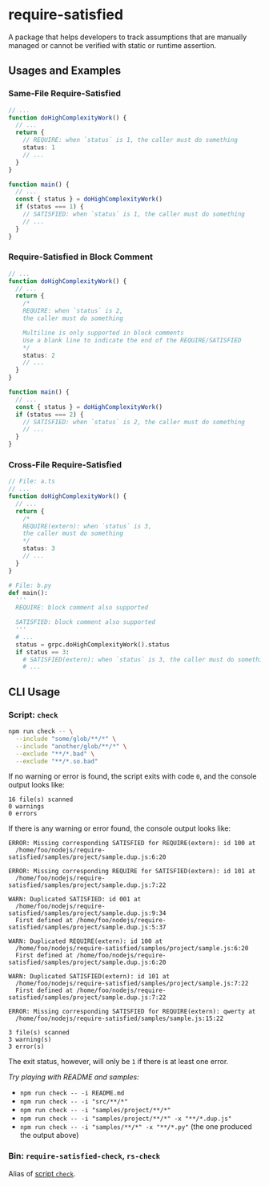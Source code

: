 # require-satisfied

A package that helps developers to track assumptions that are manually managed
or cannot be verified with static or runtime assertion.

## Usages and Examples

### Same-File Require-Satisfied

```TypeScript
// ...
function doHighComplexityWork() {
  // ...
  return {
    // REQUIRE: when `status` is 1, the caller must do something
    status: 1
    // ...
  }
}

function main() {
  // ...
  const { status } = doHighComplexityWork()
  if (status === 1) {
    // SATISFIED: when `status` is 1, the caller must do something
    // ...
  }
}
```

### Require-Satisfied in Block Comment

```TypeScript
// ...
function doHighComplexityWork() {
  // ...
  return {
    /*
    REQUIRE: when `status` is 2,
    the caller must do something

    Multiline is only supported in block comments
    Use a blank line to indicate the end of the REQUIRE/SATISFIED
    */
    status: 2
    // ...
  }
}

function main() {
  // ...
  const { status } = doHighComplexityWork()
  if (status === 2) {
    // SATISFIED: when `status` is 2, the caller must do something
    // ...
  }
}
```

### Cross-File Require-Satisfied

```TypeScript
// File: a.ts
// ...
function doHighComplexityWork() {
  // ...
  return {
    /*
    REQUIRE(extern): when `status` is 3,
    the caller must do something
    */
    status: 3
    // ...
  }
}
```

```Python
# File: b.py
def main():
  '''
  REQUIRE: block comment also supported

  SATISFIED: block comment also supported
  '''
  # ...
  status = grpc.doHighComplexityWork().status
  if status == 3:
    # SATISFIED(extern): when `status` is 3, the caller must do something
    # ...
```

## CLI Usage

### Script: `check`

```bash
npm run check -- \
  --include "some/glob/**/*" \
  --include "another/glob/**/*" \
  --exclude "**/*.bad" \
  --exclude "**/*.so.bad"
```

If no warning or error is found, the script exits with code `0`, and the
console output looks like:

```
16 file(s) scanned
0 warnings
0 errors
```

If there is any warning or error found, the console output looks like:

```
ERROR: Missing corresponding SATISFIED for REQUIRE(extern): id 100 at
  /home/foo/nodejs/require-satisfied/samples/project/sample.dup.js:6:20

ERROR: Missing corresponding REQUIRE for SATISFIED(extern): id 101 at
  /home/foo/nodejs/require-satisfied/samples/project/sample.dup.js:7:22

WARN: Duplicated SATISFIED: id 001 at
  /home/foo/nodejs/require-satisfied/samples/project/sample.dup.js:9:34
  First defined at /home/foo/nodejs/require-satisfied/samples/project/sample.dup.js:5:37

WARN: Duplicated REQUIRE(extern): id 100 at
  /home/foo/nodejs/require-satisfied/samples/project/sample.js:6:20
  First defined at /home/foo/nodejs/require-satisfied/samples/project/sample.dup.js:6:20

WARN: Duplicated SATISFIED(extern): id 101 at
  /home/foo/nodejs/require-satisfied/samples/project/sample.js:7:22
  First defined at /home/foo/nodejs/require-satisfied/samples/project/sample.dup.js:7:22

ERROR: Missing corresponding SATISFIED for REQUIRE(extern): qwerty at
  /home/foo/nodejs/require-satisfied/samples/sample.js:15:22

3 file(s) scanned
3 warning(s)
3 error(s)
```

The exit status, however, will only be `1` if there is at least one error.

*Try playing with README and samples:*

* `npm run check -- -i README.md`
* `npm run check -- -i "src/**/*"`
* `npm run check -- -i "samples/project/**/*"`
* `npm run check -- -i "samples/project/**/*" -x "**/*.dup.js"`
* `npm run check -- -i "samples/**/*" -x "**/*.py"` (the one produced the
  output above)

### Bin: `require-satisfied-check`, `rs-check`

Alias of [script `check`](#script-check).
